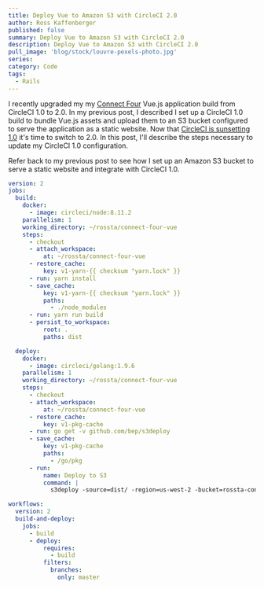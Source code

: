 ```yaml
---
title: Deploy Vue to Amazon S3 with CircleCI 2.0
author: Ross Kaffenberger
published: false
summary: Deploy Vue to Amazon S3 with CircleCI 2.0
description: Deploy Vue to Amazon S3 with CircleCI 2.0
pull_image: 'blog/stock/louvre-pexels-photo.jpg'
series:
category: Code
tags:
  - Rails
---
```


I recently upgraded my my [Connect Four](https://github.com/rossta/connect-four-vue) Vue.js application build from CircleCI 1.0 to 2.0. In my previous post, I described I set up a CircleCI 1.0 build to bundle Vue.js assets and upload them to an S3 bucket configured to serve the application as a static website. Now that [CircleCI is sunsetting 1.0](https://circleci.com/blog/sunsetting-1-0/) it's time to switch to 2.0. In this post, I'll describe the steps necessary to update my CircleCI 1.0 configuration.

Refer back to my previous post to see how I set up an Amazon S3 bucket to serve a static website and integrate with CircleCI 1.0.

```yaml
version: 2
jobs:
  build:
    docker:
      - image: circleci/node:8.11.2
    parallelism: 1
    working_directory: ~/rossta/connect-four-vue
    steps:
      - checkout
      - attach_workspace:
          at: ~/rossta/connect-four-vue
      - restore_cache:
          key: v1-yarn-{{ checksum "yarn.lock" }}
      - run: yarn install
      - save_cache:
          key: v1-yarn-{{ checksum "yarn.lock" }}
          paths:
            - ./node_modules
      - run: yarn run build
      - persist_to_workspace:
          root: .
          paths: dist

  deploy:
    docker:
      - image: circleci/golang:1.9.6
    parallelism: 1
    working_directory: ~/rossta/connect-four-vue
    steps:
      - checkout
      - attach_workspace:
          at: ~/rossta/connect-four-vue
      - restore_cache:
          key: v1-pkg-cache
      - run: go get -v github.com/bep/s3deploy
      - save_cache:
          key: v1-pkg-cache
          paths:
            - /go/pkg
      - run:
          name: Deploy to S3
          command: |
            s3deploy -source=dist/ -region=us-west-2 -bucket=rossta-connect-four

workflows:
  version: 2
  build-and-deploy:
    jobs:
      - build
      - deploy:
          requires:
            - build
          filters:
            branches:
              only: master
```

